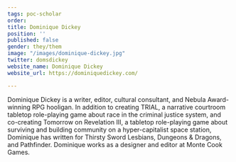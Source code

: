 ```yaml
---
tags: poc-scholar
order: 
title: Dominique Dickey
position: ''
published: false
gender: they/them
image: "/images/dominique-dickey.jpg"
twitter: domsdickey
website_name: Dominique Dickey
website_url: https://dominiquedickey.com/

---
```

Dominique Dickey is a writer, editor, cultural consultant, and Nebula Award-winning RPG hooligan. In addition to creating TRIAL, a narrative courtroom tabletop role-playing game about race in the criminal justice system, and co-creating Tomorrow on Revelation III, a tabletop role-playing game about surviving and building community on a hyper-capitalist space station, Dominique has written for Thirsty Sword Lesbians, Dungeons & Dragons, and Pathfinder. Dominique works as a designer and editor at Monte Cook Games.